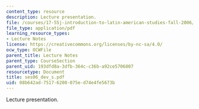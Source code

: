 ```yaml
---
content_type: resource
description: Lecture presentation.
file: /courses/17-55j-introduction-to-latin-american-studies-fall-2006/08b642ad75176200075ed74e4fe5673b_ses06_dev_s.pdf
file_type: application/pdf
learning_resource_types:
- Lecture Notes
license: https://creativecommons.org/licenses/by-nc-sa/4.0/
ocw_type: OCWFile
parent_title: Lecture Notes
parent_type: CourseSection
parent_uid: 193dfd8a-3dfb-364c-c36b-a92ce5706807
resourcetype: Document
title: ses06_dev_s.pdf
uid: 08b642ad-7517-6200-075e-d74e4fe5673b
---
```

Lecture presentation.